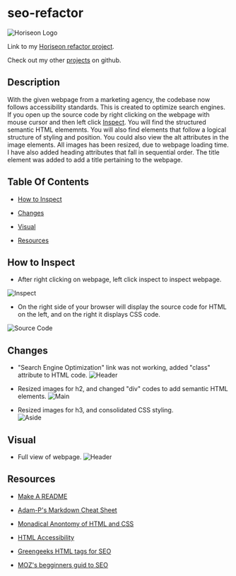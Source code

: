 # seo-refactor
![Horiseon Logo](screenshots/Horiseon.png)

Link to my [Horiseon refactor project](https://github.com/SamsonKnightz/seo-refactor).

Check out my other [projects](https://github.com/SamsonKnightz) on github.
## Description
With the given webpage from a marketing agency, the codebase now follows accessibility standards. This is created to optimize search engines. If you open up the source code by right clicking on the webpage with mouse cursor and then left click [Inspect](#How-to-Inspect). You will find the structured semantic HTML elememnts. You will also find elements that follow a logical structure of styling and position. You could also view the alt attributes in the image elements. All images has been resized, due to webpage loading time. I have also added heading attributes that fall in sequential order. The title element was added to add a title pertaining to the webpage.

## Table Of Contents
+ [How to Inspect](#How-to-Inspect)

+ [Changes](#Changes)

+ [Visual](#Visual)

+ [Resources](#Resources)


## How to Inspect

+ After right clicking on webpage, left click inspect to inspect webpage.

![Inspect](screenshots/Inspect.png)

+ On the right side of your browser will display the source code for HTML on the left, and on the right it  displays CSS code.

![Source Code](screenshots/Source-Code.png)
## Changes

+ "Search Engine Optimization" link was not working, added "class" attribute to HTML code.
![Header](screenshots/Header.png)

+ Resized images for h2, and changed "div" codes to add semantic HTML elements. 
![Main](screenshots/Main.png)

+ Resized images for h3, and consolidated CSS styling.  
![Aside](screenshots/Aside.png)

## Visual

+ Full view of webpage.
![Header](screenshots/HoriseonFullWebpage.png)

## Resources

+ [Make A README](https://www.makeareadme.com/)

+ [Adam-P's Markdown Cheat Sheet](https://github.com/adam-p/markdown-here/wiki/Markdown-Cheatsheet#images)

+ [Monadical Anontomy of HTML and CSS](https://monadical.com/posts/anatomy-of-html-css-js.html)

+ [HTML Accessibility](https://blog.hubspot.com/website/html-accessibility)

+ [Greengeeks HTML tags for SEO](https://www.greengeeks.com/blog/html-tags-for-seo/)

+ [MOZ's begginners guid to SEO](https://moz.com/beginners-guide-to-seo/why-search-engine-marketing-is-necessary)